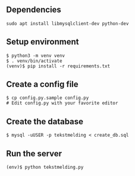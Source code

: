 ## Dependencies
	sudo apt install libmysqlclient-dev python-dev

## Setup environment
	$ python3 -m venv venv
	$ . venv/bin/activate
	(venv)$ pip install -r requirements.txt

## Create a config file
	$ cp config.py.sample config.py
	# Edit config.py with your favorite editor

## Create the database
	$ mysql -uUSER -p tekstmelding < create_db.sql

## Run the server
	(env)$ python tekstmelding.py
